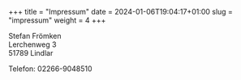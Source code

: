 +++
title = "Impressum"
date = 2024-01-06T19:04:17+01:00
slug = "impressum"
weight = 4
+++

Stefan Frömken\
Lerchenweg 3\
51789 Lindlar

Telefon: 02266-9048510
